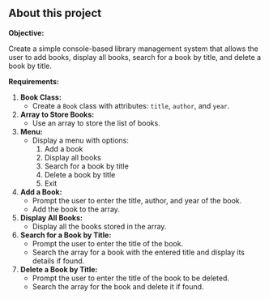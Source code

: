 ## About this project

**Objective:**

Create a simple console-based library management system that allows the user to add books, display all books, search for a book by title, and delete a book by title.

**Requirements:**

1. **Book Class:**
    - Create a `Book` class with attributes: `title`, `author`, and `year`.
2. **Array to Store Books:**
    - Use an array to store the list of books.
3. **Menu:**
    - Display a menu with options:
        1. Add a book
        2. Display all books
        3. Search for a book by title
        4. Delete a book by title
        5. Exit
4. **Add a Book:**
    - Prompt the user to enter the title, author, and year of the book.
    - Add the book to the array.
5. **Display All Books:**
    - Display all the books stored in the array.
6. **Search for a Book by Title:**
    - Prompt the user to enter the title of the book.
    - Search the array for a book with the entered title and display its details if found.
7. **Delete a Book by Title:**
    - Prompt the user to enter the title of the book to be deleted.
    - Search the array for the book and delete it if found.